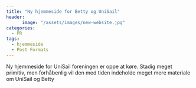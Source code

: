 ```yaml
---
title: "Ny hjemmeside for Betty og UniSail"
header:
	  image: "/assets/images/new-website.jpg"
categories:
  - PR
tags:
  - hjemmeside
  - Post Formats
---
```


Ny hjemmeside for UniSail foreningen er oppe at køre. Stadig meget primitiv, men forhåbenlig vil den med tiden indeholde meget mere materiale om UniSail og Betty
